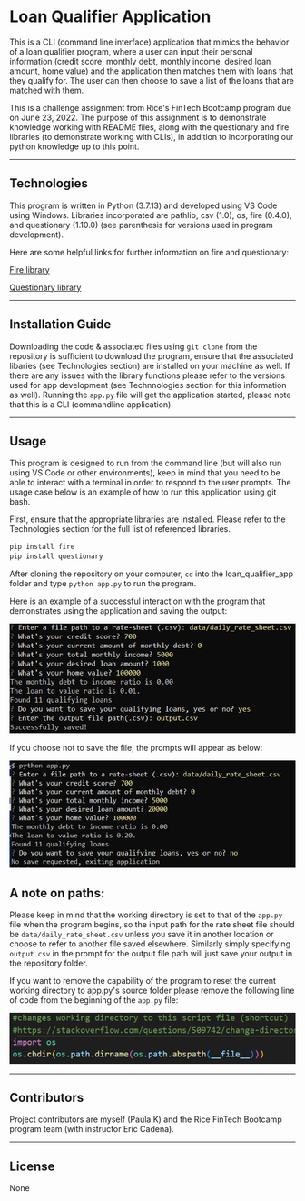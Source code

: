 # Loan Qualifier Application

This is a CLI (command line interface) application that mimics the behavior of a loan qualifier program, where a user can input their personal information (credit score, monthly debt, monthly income, desired loan amount, home value) and the application then matches them with loans that they qualify for. The user can then choose to save a list of the loans that are matched with them. 

This is a challenge assignment from Rice's FinTech Bootcamp program due on June 23, 2022. The purpose of this assignment is to demonstrate knowledge working with README files, along with the questionary and fire libraries (to demonstrate working with CLIs), in addition to incorporating our python knowledge up to this point.

---

## Technologies

This program is written in Python (3.7.13) and developed using VS Code using Windows. Libraries incorporated are pathlib, csv (1.0), os, fire (0.4.0), and questionary (1.10.0) (see parenthesis for versions used in program development).  

Here are some helpful links for further information on fire and questionary: 

[Fire library](https://github.com/google/python-fire)

[Questionary library](https://pypi.org/project/questionary/)


---

## Installation Guide

Downloading the code & associated files using `git clone` from the repository is sufficient to download the program, ensure that the associated libaries (see Technologies section) are installed on your machine as well. If there are any issues with the library functions please refer to the versions used for app development (see Technnologies section for this information as well).  Running the `app.py` file will get the application started, please note that this is a CLI (commandline application).  

---

## Usage

This program is designed to run from the command line (but will also run using VS Code or other environments), keep in mind that you need to be able to interact with a terminal in order to respond to the user prompts. The usage case below is an example of how to run this application using git bash. 

First, ensure that the appropriate libraries are installed. Please refer to the Technologies section for the full list of referenced libraries. 

```python
pip install fire
pip install questionary
```

After cloning the repository on your computer, `cd` into the loan_qualifier_app folder and type `python app.py` to run the program. 

Here is an example of a successful interaction with the program that demonstrates using the application and saving the output: 

![image](images/ex_save.PNG)

If you choose not to save the file, the prompts will appear as below: 

![image](images/ex_no_save.PNG)


## A note on paths:

Please keep in mind that the working directory is set to that of the `app.py` file when the program begins, so the input path for the rate sheet file should  be `data/daily_rate_sheet.csv` unless you save it in another location or choose to refer to another file saved elsewhere. Similarly simply specifying `output.csv` in the prompt for the output file path will just save your output in the repository folder. 

If you want to remove the capability of the program to reset the current working directory to app.py's source folder please remove the following line of code from the beginning of the `app.py` file: 

![image](images/update_pwd.PNG)

---

## Contributors

Project contributors are myself (Paula K) and the Rice FinTech Bootcamp program team (with instructor Eric Cadena). 

---

## License

None

